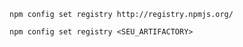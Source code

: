 

```
npm config set registry http://registry.npmjs.org/
```

```
npm config set registry <SEU_ARTIFACTORY>
```
